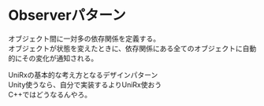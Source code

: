 # Observerパターン
オブジェクト間に一対多の依存関係を定義する。<br>
オブジェクトが状態を変えたときに、依存関係にある全てのオブジェクトに自動的にその変化が通知される。<br>


UniRxの基本的な考え方となるデザインパターン<br>
Unity使うなら、自分で実装するよりUniRx使おう<br>
C++ではどうなるんやろ。